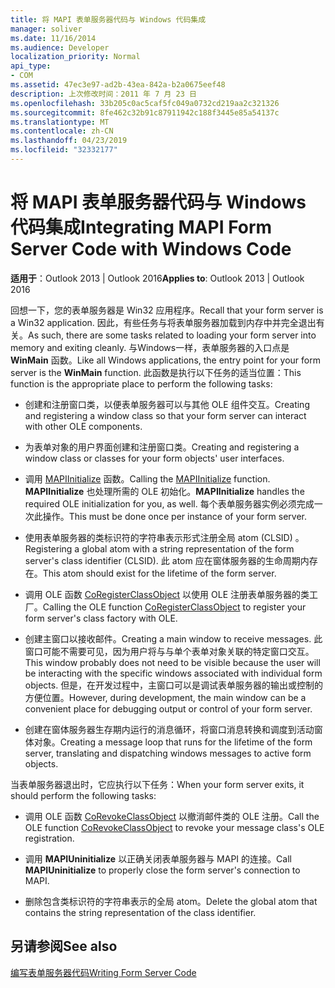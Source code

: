 ```yaml
---
title: 将 MAPI 表单服务器代码与 Windows 代码集成
manager: soliver
ms.date: 11/16/2014
ms.audience: Developer
localization_priority: Normal
api_type:
- COM
ms.assetid: 47ec3e97-ad2b-43ea-842a-b2a0675eef48
description: 上次修改时间：2011 年 7 月 23 日
ms.openlocfilehash: 33b205c0ac5caf5fc049a0732cd219aa2c321326
ms.sourcegitcommit: 8fe462c32b91c87911942c188f3445e85a54137c
ms.translationtype: MT
ms.contentlocale: zh-CN
ms.lasthandoff: 04/23/2019
ms.locfileid: "32332177"
---
```

# <a name="integrating-mapi-form-server-code-with-windows-code"></a><span data-ttu-id="8fbfc-103">将 MAPI 表单服务器代码与 Windows 代码集成</span><span class="sxs-lookup"><span data-stu-id="8fbfc-103">Integrating MAPI Form Server Code with Windows Code</span></span>

  
  
<span data-ttu-id="8fbfc-104">**适用于**：Outlook 2013 | Outlook 2016</span><span class="sxs-lookup"><span data-stu-id="8fbfc-104">**Applies to**: Outlook 2013 | Outlook 2016</span></span> 
  
<span data-ttu-id="8fbfc-105">回想一下，您的表单服务器是 Win32 应用程序。</span><span class="sxs-lookup"><span data-stu-id="8fbfc-105">Recall that your form server is a Win32 application.</span></span> <span data-ttu-id="8fbfc-106">因此，有些任务与将表单服务器加载到内存中并完全退出有关。</span><span class="sxs-lookup"><span data-stu-id="8fbfc-106">As such, there are some tasks related to loading your form server into memory and exiting cleanly.</span></span> <span data-ttu-id="8fbfc-107">与Windows一样，表单服务器的入口点是 **WinMain** 函数。</span><span class="sxs-lookup"><span data-stu-id="8fbfc-107">Like all Windows applications, the entry point for your form server is the **WinMain** function.</span></span> <span data-ttu-id="8fbfc-108">此函数是执行以下任务的适当位置：</span><span class="sxs-lookup"><span data-stu-id="8fbfc-108">This function is the appropriate place to perform the following tasks:</span></span> 
  
- <span data-ttu-id="8fbfc-109">创建和注册窗口类，以便表单服务器可以与其他 OLE 组件交互。</span><span class="sxs-lookup"><span data-stu-id="8fbfc-109">Creating and registering a window class so that your form server can interact with other OLE components.</span></span>
    
- <span data-ttu-id="8fbfc-110">为表单对象的用户界面创建和注册窗口类。</span><span class="sxs-lookup"><span data-stu-id="8fbfc-110">Creating and registering a window class or classes for your form objects' user interfaces.</span></span>
    
- <span data-ttu-id="8fbfc-111">调用 [MAPIInitialize](mapiinitialize.md) 函数。</span><span class="sxs-lookup"><span data-stu-id="8fbfc-111">Calling the [MAPIInitialize](mapiinitialize.md) function.</span></span> <span data-ttu-id="8fbfc-112">**MAPIInitialize** 也处理所需的 OLE 初始化。</span><span class="sxs-lookup"><span data-stu-id="8fbfc-112">**MAPIInitialize** handles the required OLE initialization for you, as well.</span></span> <span data-ttu-id="8fbfc-113">每个表单服务器实例必须完成一次此操作。</span><span class="sxs-lookup"><span data-stu-id="8fbfc-113">This must be done once per instance of your form server.</span></span> 
    
- <span data-ttu-id="8fbfc-114">使用表单服务器的类标识符的字符串表示形式注册全局 atom (CLSID) 。</span><span class="sxs-lookup"><span data-stu-id="8fbfc-114">Registering a global atom with a string representation of the form server's class identifier (CLSID).</span></span> <span data-ttu-id="8fbfc-115">此 atom 应在窗体服务器的生命周期内存在。</span><span class="sxs-lookup"><span data-stu-id="8fbfc-115">This atom should exist for the lifetime of the form server.</span></span>
    
- <span data-ttu-id="8fbfc-116">调用 OLE 函数 [CoRegisterClassObject](https://msdn.microsoft.com/library/ms693407.aspx) 以使用 OLE 注册表单服务器的类工厂。</span><span class="sxs-lookup"><span data-stu-id="8fbfc-116">Calling the OLE function [CoRegisterClassObject](https://msdn.microsoft.com/library/ms693407.aspx) to register your form server's class factory with OLE.</span></span> 
    
- <span data-ttu-id="8fbfc-117">创建主窗口以接收邮件。</span><span class="sxs-lookup"><span data-stu-id="8fbfc-117">Creating a main window to receive messages.</span></span> <span data-ttu-id="8fbfc-118">此窗口可能不需要可见，因为用户将与与单个表单对象关联的特定窗口交互。</span><span class="sxs-lookup"><span data-stu-id="8fbfc-118">This window probably does not need to be visible because the user will be interacting with the specific windows associated with individual form objects.</span></span> <span data-ttu-id="8fbfc-119">但是，在开发过程中，主窗口可以是调试表单服务器的输出或控制的方便位置。</span><span class="sxs-lookup"><span data-stu-id="8fbfc-119">However, during development, the main window can be a convenient place for debugging output or control of your form server.</span></span>
    
- <span data-ttu-id="8fbfc-120">创建在窗体服务器生存期内运行的消息循环，将窗口消息转换和调度到活动窗体对象。</span><span class="sxs-lookup"><span data-stu-id="8fbfc-120">Creating a message loop that runs for the lifetime of the form server, translating and dispatching windows messages to active form objects.</span></span>
    
<span data-ttu-id="8fbfc-121">当表单服务器退出时，它应执行以下任务：</span><span class="sxs-lookup"><span data-stu-id="8fbfc-121">When your form server exits, it should perform the following tasks:</span></span>
  
- <span data-ttu-id="8fbfc-122">调用 OLE 函数 [CoRevokeClassObject](https://msdn.microsoft.com/library/ms688650%28VS.85%29.aspx) 以撤消邮件类的 OLE 注册。</span><span class="sxs-lookup"><span data-stu-id="8fbfc-122">Call the OLE function [CoRevokeClassObject](https://msdn.microsoft.com/library/ms688650%28VS.85%29.aspx) to revoke your message class's OLE registration.</span></span> 
    
- <span data-ttu-id="8fbfc-123">调用 **MAPIUninitialize** 以正确关闭表单服务器与 MAPI 的连接。</span><span class="sxs-lookup"><span data-stu-id="8fbfc-123">Call **MAPIUninitialize** to properly close the form server's connection to MAPI.</span></span> 
    
- <span data-ttu-id="8fbfc-124">删除包含类标识符的字符串表示的全局 atom。</span><span class="sxs-lookup"><span data-stu-id="8fbfc-124">Delete the global atom that contains the string representation of the class identifier.</span></span>
    
## <a name="see-also"></a><span data-ttu-id="8fbfc-125">另请参阅</span><span class="sxs-lookup"><span data-stu-id="8fbfc-125">See also</span></span>



[<span data-ttu-id="8fbfc-126">编写表单服务器代码</span><span class="sxs-lookup"><span data-stu-id="8fbfc-126">Writing Form Server Code</span></span>](writing-form-server-code.md)

